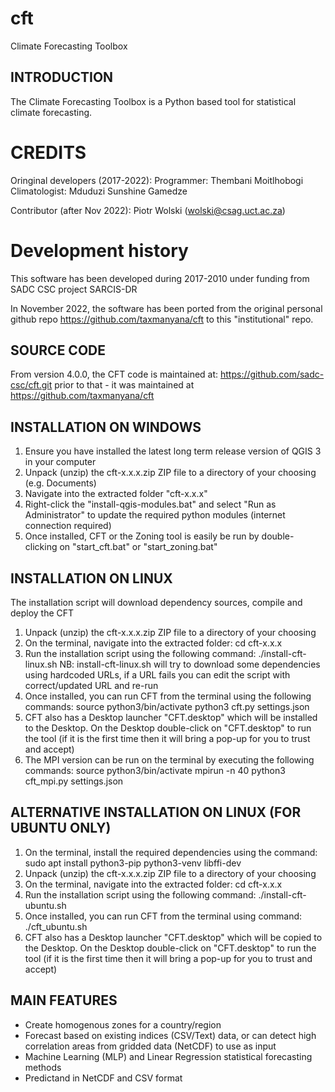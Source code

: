 # cft
Climate Forecasting Toolbox


INTRODUCTION
------------
The Climate Forecasting Toolbox is a Python based tool for statistical climate forecasting. 

CREDITS
=======
Oringinal developers (2017-2022):
Programmer: Thembani Moitlhobogi
Climatologist: Mduduzi Sunshine Gamedze

Contributor (after Nov 2022):
Piotr Wolski (wolski@csag.uct.ac.za)


Development history
=======
This software has been developed during 2017-2010 under funding from SADC CSC project SARCIS-DR

In November 2022, the software has been ported from the original personal github repo https://github.com/taxmanyana/cft
to this "institutional" repo.


SOURCE CODE
------------
From version 4.0.0, the CFT code is maintained at:  https://github.com/sadc-csc/cft.git
prior to that - it was maintained at https://github.com/taxmanyana/cft


INSTALLATION ON WINDOWS
--------------------
1. Ensure you have installed the latest long term release version of QGIS 3 in your computer
2. Unpack (unzip) the cft-x.x.x.zip ZIP file to a directory of your choosing (e.g. Documents)
3. Navigate into the extracted folder "cft-x.x.x" 
4. Right-click the "install-qgis-modules.bat" and select "Run as Administrator" to update the required python modules (internet connection required)
5. Once installed, CFT or the Zoning tool is easily be run by double-clicking on "start_cft.bat" or "start_zoning.bat"

INSTALLATION ON LINUX
--------------------
The installation script will download dependency sources, compile and deploy the CFT
1. Unpack (unzip) the cft-x.x.x.zip ZIP file to a directory of your choosing
2. On the terminal, navigate into the extracted folder:  cd cft-x.x.x 
3. Run the installation script using the following command:   ./install-cft-linux.sh
   NB: install-cft-linux.sh will try to download some dependencies using hardcoded URLs, if a URL fails you can edit the script with correct/updated URL and re-run 
4. Once installed, you can run CFT from the terminal using the following commands:
   source python3/bin/activate
   python3 cft.py settings.json
5. CFT also has a Desktop launcher "CFT.desktop" which will be installed to the Desktop. On the Desktop double-click on "CFT.desktop" to run the tool (if it is the first time then it will bring a pop-up for you to trust and accept)
6. The MPI version can be run on the terminal by executing the following commands:
   source python3/bin/activate
   mpirun -n 40 python3 cft_mpi.py settings.json
   

ALTERNATIVE INSTALLATION ON LINUX (FOR UBUNTU ONLY)
--------------------
1. On the terminal, install the required dependencies using the command:   sudo apt install python3-pip python3-venv libffi-dev
2. Unpack (unzip) the cft-x.x.x.zip ZIP file to a directory of your choosing
3. On the terminal, navigate into the extracted folder:  cd cft-x.x.x
4. Run the installation script using the following command:   ./install-cft-ubuntu.sh
5. Once installed, you can run CFT from the terminal using command:    ./cft_ubuntu.sh
6. CFT also has a Desktop launcher "CFT.desktop" which will be copied to the Desktop. On the Desktop double-click on "CFT.desktop" to run the tool (if it is the first time then it will bring a pop-up for you to trust and accept)



MAIN FEATURES
--------
- Create homogenous zones for a country/region
- Forecast based on existing indices (CSV/Text) data, or can detect high correlation areas from gridded data (NetCDF) to use as input
- Machine Learning (MLP) and Linear Regression statistical forecasting methods
- Predictand in NetCDF and CSV format
